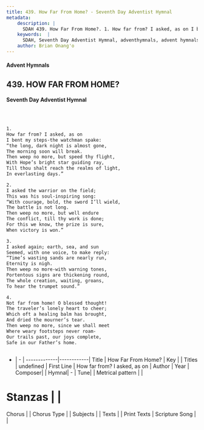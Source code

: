 ```yaml
---
title: 439. How Far From Home? - Seventh Day Adventist Hymnal
metadata:
    description: |
      SDAH 439. How Far From Home?. 1. How far from? I asked, as on I bent my steps-the watchman spake: “the long, dark night is almost gone, The morning soon will break. Then weep no more, but speed thy flight, With Hope’s bright star guiding ray, Till thou shalt reach the realms of light, In everlasting days.”
    keywords:  |
      SDAH, Seventh Day Adventist Hymnal, adventhymnals, advent hymnals, How Far From Home?, How far from? I asked, as on 
    author: Brian Onang'o
---
```


#### Advent Hymnals
## 439. HOW FAR FROM HOME?
#### Seventh Day Adventist Hymnal

```txt



1.
How far from? I asked, as on
I bent my steps-the watchman spake:
“the long, dark night is almost gone,
The morning soon will break.
Then weep no more, but speed thy flight,
With Hope’s bright star guiding ray,
Till thou shalt reach the realms of light,
In everlasting days.”

2.
I asked the warrior on the field;
This was his soul-inspiring song:
“With courage, bold, the sword I’ll wield,
The battle is not long.
Then weep no more, but well endure
The conflict, till thy work is done;
For this we know, the prize is sure,
When victory is won.”

3.
I asked again; earth, sea, and sun
Seemed, with one voice, to make reply:
“Time’s wasting sands are nearly run,
Eternity is nigh.
Then weep no more-with warning tones,
Portentous signs are thickening round,
The whole creation, waiting, groans,
To hear the trumpet sound.”

4.
Not far from home! O blessed thought!
The traveler’s lonely heart to cheer;
Which oft a healing balm has brought,
And dried the mourner’s tear.
Then weep no more, since we shall meet
Where weary footsteps never roam-
Our trails past, our joys complete,
Safe in our Father’s home.



```

- |   -  |
-------------|------------|
Title | How Far From Home? |
Key |  |
Titles | undefined |
First Line | How far from? I asked, as on |
Author | 
Year | 
Composer|  |
Hymnal|  - |
Tune|  |
Metrical pattern | |
# Stanzas |  |
Chorus |  |
Chorus Type |  |
Subjects |  |
Texts |  |
Print Texts | 
Scripture Song |  |
  
